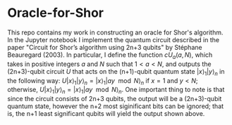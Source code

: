# Oracle-for-Shor
This repo contains my work in constructing an oracle for Shor's algorithm. In the Jupyter notebook I implement the quantum circuit described in the paper "Circuit for Shor’s algorithm using 2n+3 qubits" by Stéphane Beauregard (2003). In particular, I define the function $cU_a(a, N)$, which takes in positive integers $a$ and $N$ such that $1<a<N$, and outputs the (2n+3)-qubit circuit $U$ that acts on the (n+1)-qubit quantum state $|x\rangle_1|y\rangle_n$ in the following way: $U|x\rangle_1|y\rangle_n = |x\rangle_1|ay \mod N\rangle_n$ if $x=1$ and $y<N$; otherwise, $U|x\rangle_1|y\rangle_n = |x\rangle_1|ay \mod N\rangle_n$. One important thing to note is that since the circuit consists of 2n+3 qubits, the output will be a (2n+3)-qubit quantum state, however the n+2 most siginificant bits can be ignored; that is, the n+1 least significant qubits will yield the output shown above. 
